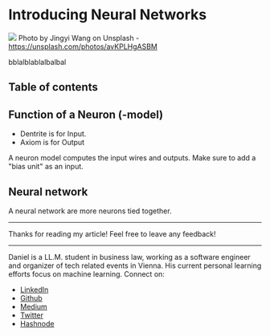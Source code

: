 # Introducing Neural Networks

[<img src="https://images.unsplash.com/photo-1484912695906-c0c29e914a1d?ixlib=rb-0.3.5&ixid=eyJhcHBfaWQiOjEyMDd9&s=014be44df2e64cd58756f13ff298fb04&auto=format&fit=crop&w=2250&q=80">](https://unsplash.com/photos/avKPLHgASBM)
Photo by Jingyi Wang on Unsplash - https://unsplash.com/photos/avKPLHgASBM

bblalblablalbalbal


## Table of contents

## Function of a Neuron (-model)

- Dentrite is for Input.
- Axiom is for Output

A neuron model computes the input wires and outputs.
Make sure to add a "bias unit" as an input.

## Neural network

A neural network are more neurons tied together.

---

Thanks for reading my article! Feel free to leave any feedback! 

---

Daniel is a LL.M. student in business law, working as a software engineer and organizer of tech related events in Vienna. 
His current personal learning efforts focus on machine learning. Connect on:
- [LinkedIn](https://www.linkedin.com/in/createdd) 
- [Github](https://github.com/DDCreationStudios)
- [Medium](https://medium.com/@ddcreationstudi)
- [Twitter](https://twitter.com/DDCreationStudi)
- [Hashnode](https://hashnode.com/@DDCreationStudio)

<!-- Written by Daniel Deutsch (deudan1010@gmail.com) -->